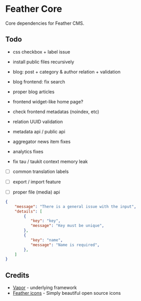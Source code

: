 # Feather Core

Core dependencies for Feather CMS.


## Todo

- css checkbox + label issue
- install public files recursively
- blog: post + category & author relation + validation
- blog frontend: fix search
- proper blog articles

- frontend widget-like home page?
- check frontend metadatas (noindex, etc)

- relation UUID validation 
- metadata api / public api

- aggregator news item fixes
- analytics fixes

- fix tau / taukit context memory leak

- [ ] common translation labels
- [ ] export / import feature
- [ ] proper file (media) api 



```json
{
    "message": "There is a general issue with the input",
    "details": [
        {
           "key": "key",
           "message": "Key must be unique",
        },
        {
           "key": "name",
           "message": "Name is required",
        },
    ]
}


```

## Credits

- [Vapor](https://vapor.codes/) - underlying framework
- [Feather icons](https://feathericons.com/) - Simply beautiful open source icons
